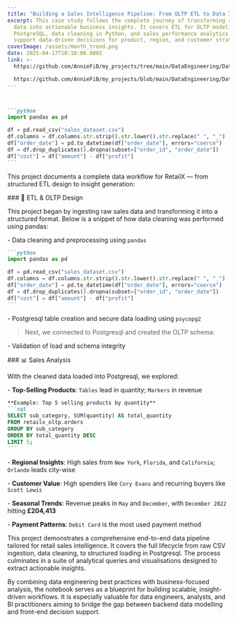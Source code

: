 ```yaml
---
title: "Building a Sales Intelligence Pipeline: From OLTP ETL to Data Insights"
excerpt: This case study follows the complete journey of transforming raw sales
  data into actionable business insights. It covers ETL for OLTP modeling in
  PostgreSQL, data cleaning in Python, and sales performance analytics to
  support data-driven decisions for product, region, and customer strategies.
coverImage: /assets/month_trend.png
date: 2025-04-17T20:18:00.000Z
link: >-
  https://github.com/AnnieFiB/my_projects/tree/main/DataEngineering/DataModelling/retailx_casestudy

  https://github.com/AnnieFiB/my_projects/blob/main/DataEngineering/DataModelling/retailx_casestudy/oltp_analysis_notebook.ipynb
---
```

````markdown


```python
import pandas as pd

df = pd.read_csv("sales_dataset.csv")
df.columns = df.columns.str.strip().str.lower().str.replace(" ", "_")
df["order_date"] = pd.to_datetime(df["order_date"], errors="coerce")
df = df.drop_duplicates().dropna(subset=["order_id", "order_date"])
df["cost"] = df["amount"] - df["profit"]
```

````

This project documents a complete data workflow for RetailX — from structured ETL design to insight generation:

\### 🔧 ETL & OLTP Design

This project began by ingesting raw sales data and transforming it into a structured format. Below is a snippet of how data cleaning was performed using pandas:

\- Data cleaning and preprocessing using `pandas`

````markdown
```python
import pandas as pd

df = pd.read_csv("sales_dataset.csv")
df.columns = df.columns.str.strip().str.lower().str.replace(" ", "_")
df["order_date"] = pd.to_datetime(df["order_date"], errors="coerce")
df = df.drop_duplicates().dropna(subset=["order_id", "order_date"])
df["cost"] = df["amount"] - df["profit"]
```
````

\- Postgresql table creation and secure data loading using `psycopg2`

> Next, we connected to Postgresql and created the OLTP schema:

\- Validation of load and schema integrity

\### 📊 Sales Analysis

With the cleaned data loaded into Postgresql, we explored:

\- **Top-Selling Products**: `Tables` lead in quantity; `Markers` in revenue

````markdown
**Example: Top 5 selling products by quantity**
```sql
SELECT sub_category, SUM(quantity) AS total_quantity
FROM retailx_oltp.orders
GROUP BY sub_category
ORDER BY total_quantity DESC
LIMIT 5;
```
````

\- **Regional Insights**: High sales from `New York`, `Florida`, and `California`; `Orlando` leads city-wise

\- **Customer Value**: High spenders like `Cory Evans` and recurring buyers like `Scott Lewis`

\- **Seasonal Trends**: Revenue peaks in `May` and `December`, with `December 2022` hitting **£204,413**

\- **Payment Patterns**: `Debit Card` is the most used payment method

This project demonstrates a comprehensive end-to-end data pipeline tailored for retail sales intelligence. It covers the full lifecycle from raw CSV ingestion, data cleaning, to structured loading in Postgresql. The process culminates in a suite of analytical queries and visualisations designed to extract actionable insights.

By combining data engineering best practices with business-focused analysis, the notebook serves as a blueprint for building scalable, insight-driven workflows. It is especially valuable for data engineers, analysts, and BI practitioners aiming to bridge the gap between backend data modelling and front-end decision support.